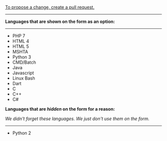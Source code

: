 [To propose a change, create a pull request.](https://github.com/0810-Software/Join-0810-Software/edit/master/programminglanguages.md)

---
**Languages that are shown on the form as an option:**

---
- PHP 7
- HTML 4
- HTML 5
- MSHTA
- Python 3
- CMD/Batch
- Java
- Javascript
- Linux Bash
- Dart
- C
- C++
- C#


 **Languages that are _hidden_ on the form for a reason:**
 
*We didn't forget these languages. We just don't use them on the form.*

---
  - Python 2

